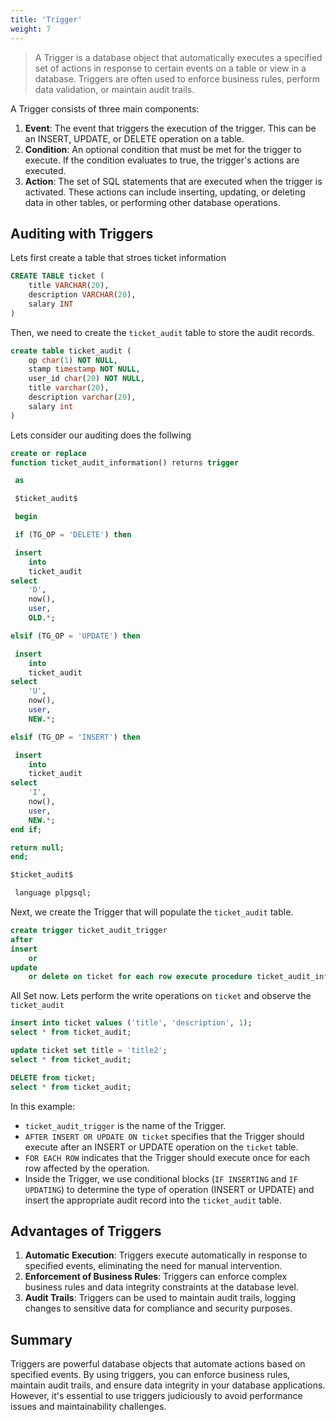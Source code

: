 ```yaml
---
title: 'Trigger'
weight: 7
--- 
```


> A Trigger is a database object that automatically executes a specified set of actions in response to certain events on a table or view in a database. Triggers are often used to enforce business rules, perform data validation, or maintain audit trails.

A Trigger consists of three main components:

1. **Event**: The event that triggers the execution of the trigger. This can be an INSERT, UPDATE, or DELETE operation on a table.
2. **Condition**: An optional condition that must be met for the trigger to execute. If the condition evaluates to true, the trigger's actions are executed.
3. **Action**: The set of SQL statements that are executed when the trigger is activated. These actions can include inserting, updating, or deleting data in other tables, or performing other database operations.

## Auditing with Triggers

Lets first create a table that stroes ticket information

```sql
CREATE TABLE ticket (
    title VARCHAR(20),
    description VARCHAR(20),
    salary INT
)
```

Then, we need to create the `ticket_audit` table to store the audit records.

```sql
create table ticket_audit (
    op char(1) NOT NULL,
    stamp timestamp NOT NULL,
    user_id char(20) NOT NULL,
    title varchar(20),
    description varchar(20),
    salary int
)
```
Lets consider our auditing does the follwing

```sql
create or replace
function ticket_audit_information() returns trigger  

 as  

 $ticket_audit$

 begin

 if (TG_OP = 'DELETE') then

 insert
	into
	ticket_audit
select
	'D',
	now(),
	user,
	OLD.*;

elsif (TG_OP = 'UPDATE') then

 insert
	into
	ticket_audit
select
	'U',
	now(),
	user,
	NEW.*;

elsif (TG_OP = 'INSERT') then

 insert
	into
	ticket_audit
select
	'I',
	now(),
	user,
	NEW.*;
end if;

return null;
end;

$ticket_audit$ 

 language plpgsql;
```

Next, we create the Trigger that will populate the `ticket_audit` table.

```sql
create trigger ticket_audit_trigger
after
insert
    or
update
    or delete on ticket for each row execute procedure ticket_audit_information();
```

All Set now. Lets perform the write operations on `ticket` and observe the `ticket_audit`

```sql
insert into ticket values ('title', 'description', 1);
select * from ticket_audit;
```

```sql
update ticket set title = 'title2';
select * from ticket_audit;
```

```sql
DELETE from ticket;
select * from ticket_audit;
```

In this example:
- `ticket_audit_trigger` is the name of the Trigger.
- `AFTER INSERT OR UPDATE ON ticket` specifies that the Trigger should execute after an INSERT or UPDATE operation on the `ticket` table.
- `FOR EACH ROW` indicates that the Trigger should execute once for each row affected by the operation.
- Inside the Trigger, we use conditional blocks (`IF INSERTING` and `IF UPDATING`) to determine the type of operation (INSERT or UPDATE) and insert the appropriate audit record into the `ticket_audit` table.

## Advantages of Triggers

1. **Automatic Execution**: Triggers execute automatically in response to specified events, eliminating the need for manual intervention.
2. **Enforcement of Business Rules**: Triggers can enforce complex business rules and data integrity constraints at the database level.
3. **Audit Trails**: Triggers can be used to maintain audit trails, logging changes to sensitive data for compliance and security purposes.

## Summary

Triggers are powerful database objects that automate actions based on specified events. By using triggers, you can enforce business rules, maintain audit trails, and ensure data integrity in your database applications. However, it's essential to use triggers judiciously to avoid performance issues and maintainability challenges.